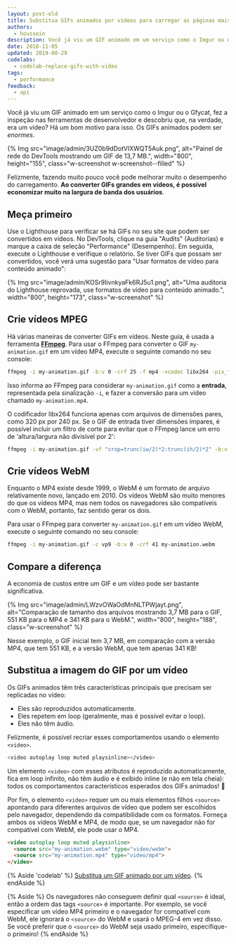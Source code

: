 ```yaml
---
layout: post-old
title: Substitua GIFs animados por vídeos para carregar as páginas mais rapidamente
authors:
  - houssein
description: Você já viu um GIF animado em um serviço como o Imgur ou o Gfycat, fez a inspeção nas ferramentas de desenvolvedor e descobriu que, na verdade, era um vídeo? Há um bom motivo para isso. Os GIFs animados podem ser enormes! Ao converter GIFs grandes em vídeos, é possível economizar muito na largura de banda dos usuários.
date: 2018-11-05
updated: 2019-08-29
codelabs:
  - codelab-replace-gifs-with-video
tags:
  - performance
feedback:
  - api
---
```


Você já viu um GIF animado em um serviço como o Imgur ou o Gfycat, fez a inspeção nas ferramentas de desenvolvedor e descobriu que, na verdade, era um vídeo? Há um bom motivo para isso. Os GIFs animados podem ser *enormes*.

{% Img src="image/admin/3UZ0b9dDotVIXWQT5Auk.png", alt="Painel de rede do DevTools mostrando um GIF de 13,7 MB.", width="800", height="155", class="w-screenshot w-screenshot--filled" %}

Felizmente, fazendo muito pouco você pode melhorar muito o desempenho do carregamento. **Ao converter GIFs grandes em vídeos, é possível economizar muito na largura de banda dos usuários**.

## Meça primeiro

Use o Lighthouse para verificar se há GIFs no seu site que podem ser convertidos em vídeos. No DevTools, clique na guia "Audits" (Auditorias) e marque a caixa de seleção "Performance" (Desempenho). Em seguida, execute o Lighthouse e verifique o relatório. Se tiver GIFs que possam ser convertidos, você verá uma sugestão para "Usar formatos de vídeo para conteúdo animado":

{% Img src="image/admin/KOSr9IivnkyaFk6RJ5u1.png", alt="Uma auditoria do Lighthouse reprovada, use formatos de vídeo para conteúdo animado.", width="800", height="173", class="w-screenshot" %}

## Crie vídeos MPEG

Há várias maneiras de converter GIFs em vídeos. Neste guia, é usada a ferramenta **[FFmpeg](https://www.ffmpeg.org/)**. Para usar o FFmpeg para converter o GIF `my-animation.gif` em um vídeo MP4, execute o seguinte comando no seu console:

```bash
ffmpeg -i my-animation.gif -b:v 0 -crf 25 -f mp4 -vcodec libx264 -pix_fmt yuv420p my-animation.mp4
```

Isso informa ao FFmpeg para considerar `my-animation.gif` como a **entrada**, representada pela sinalização `-i`, e fazer a conversão para um vídeo chamado `my-animation.mp4`.

O codificador libx264 funciona apenas com arquivos de dimensões pares, como 320 px por 240 px. Se o GIF de entrada tiver dimensões ímpares, é possível incluir um filtro de corte para evitar que o FFmpeg lance um erro de 'altura/largura não divisível por 2':

```bash
ffmpeg -i my-animation.gif -vf "crop=trunc(iw/2)*2:trunc(ih/2)*2" -b:v 0 -crf 25 -f mp4 -vcodec libx264 -pix_fmt yuv420p my-animation.mp4
```

## Crie vídeos WebM

Enquanto o MP4 existe desde 1999, o WebM é um formato de arquivo relativamente novo, lançado em 2010. Os vídeos WebM são muito menores do que os vídeos MP4, mas nem todos os navegadores são compatíveis com o WebM, portanto, faz sentido gerar os dois.

Para usar o FFmpeg para converter `my-animation.gif` em um vídeo WebM, execute o seguinte comando no seu console:

```bash
ffmpeg -i my-animation.gif -c vp9 -b:v 0 -crf 41 my-animation.webm
```

## Compare a diferença

A economia de custos entre um GIF e um vídeo pode ser bastante significativa.

{% Img src="image/admin/LWzvOWaOdMnNLTPWjayt.png", alt="Comparação de tamanho dos arquivos mostrando 3,7 MB para o GIF, 551 KB para o MP4 e 341 KB para o WebM.", width="800", height="188", class="w-screenshot" %}

Nesse exemplo, o GIF inicial tem 3,7 MB, em comparação com a versão MP4, que tem 551 KB, e a versão WebM, que tem apenas 341 KB!

## Substitua a imagem do GIF por um vídeo

Os GIFs animados têm três características principais que precisam ser replicadas no vídeo:

- Eles são reproduzidos automaticamente.
- Eles repetem em loop (geralmente, mas é possível evitar o loop).
- Eles não têm áudio.

Felizmente, é possível recriar esses comportamentos usando o elemento `<video>`.

```bash
<video autoplay loop muted playsinline></video>
```

Um elemento `<video>` com esses atributos é reproduzido automaticamente, fica em loop infinito, não têm áudio e é exibido inline (e não em tela cheia): todos os comportamentos característicos esperados dos GIFs animados! 🎉

Por fim, o elemento `<video>` requer um ou mais elementos filhos `<source>` apontando para diferentes arquivos de vídeo que podem ser escolhidos pelo navegador, dependendo da compatibilidade com os formatos. Forneça ambos os vídeos WebM e MP4, de modo que, se um navegador não for compatível com WebM, ele pode usar o MP4.

```html
<video autoplay loop muted playsinline>
  <source src="my-animation.webm" type="video/webm">
  <source src="my-animation.mp4" type="video/mp4">
</video>
```

{% Aside 'codelab' %} [Substitua um GIF animado por um vídeo](/codelab-replace-gifs-with-video). {% endAside %}

{% Aside %} Os navegadores não conseguem definir qual `<source>` é ideal, então a ordem das tags `<source>` é importante. Por exemplo, se você especificar um vídeo MP4 primeiro e o navegador for compatível com WebM, ele ignorará o `<source>` do WebM e usará o MPEG-4 em vez disso. Se você preferir que o `<source>` do WebM seja usado primeiro, especifique-o primeiro! {% endAside %}
